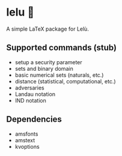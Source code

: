 # lelu :monkey:

A simple LaTeX package for Lelù.

## Supported commands (stub)

- setup a security parameter
- sets and binary domain
- basic numerical sets (naturals, etc.)
- distance (statistical, computational, etc.)
- adversaries
- Landau notation
- IND notation

## Dependencies

- amsfonts
- amstext
- kvoptions
